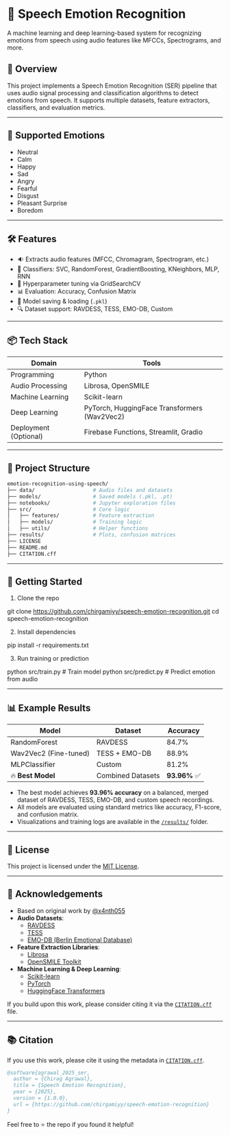 # 🎤 Speech Emotion Recognition

A machine learning and deep learning-based system for recognizing emotions from speech using audio features like MFCCs, Spectrograms, and more.

## 📌 Overview

This project implements a Speech Emotion Recognition (SER) pipeline that uses audio signal processing and classification algorithms to detect emotions from speech. It supports multiple datasets, feature extractors, classifiers, and evaluation metrics.

---

## 🧠 Supported Emotions

- Neutral
- Calm
- Happy
- Sad
- Angry
- Fearful
- Disgust
- Pleasant Surprise
- Boredom

---

## 🛠️ Features

- 🔉 Extracts audio features (MFCC, Chromagram, Spectrogram, etc.)
- 🤖 Classifiers: SVC, RandomForest, GradientBoosting, KNeighbors, MLP, RNN
- 🧪 Hyperparameter tuning via GridSearchCV
- 📊 Evaluation: Accuracy, Confusion Matrix
- 💾 Model saving & loading (`.pkl`)
- 🔍 Dataset support: RAVDESS, TESS, EMO-DB, Custom

---

## 📦 Tech Stack

| Domain | Tools |
|--------|-------|
| Programming | Python |
| Audio Processing | Librosa, OpenSMILE |
| Machine Learning | Scikit-learn |
| Deep Learning | PyTorch, HuggingFace Transformers (Wav2Vec2) |
| Deployment (Optional) | Firebase Functions, Streamlit, Gradio |

---

## 📁 Project Structure

```bash
emotion-recognition-using-speech/
├── data/                   # Audio files and datasets
├── models/                 # Saved models (.pkl, .pt)
├── notebooks/              # Jupyter exploration files
├── src/                    # Core logic
│   ├── features/           # Feature extraction
│   ├── models/             # Training logic
│   ├── utils/              # Helper functions
├── results/                # Plots, confusion matrices
├── LICENSE
├── README.md
├── CITATION.cff
```

---

## 🚀 Getting Started

1. Clone the repo

git clone https://github.com/chirgamiyy/speech-emotion-recognition.git
cd speech-emotion-recognition

2. Install dependencies
   
pip install -r requirements.txt

3. Run training or prediction
   
python src/train.py        # Train model
python src/predict.py      # Predict emotion from audio

---

## 📊 Example Results

| Model                 | Dataset              | Accuracy |
|----------------------|----------------------|----------|
| RandomForest          | RAVDESS              | 84.7%    |
| Wav2Vec2 (Fine-tuned) | TESS + EMO-DB        | 88.9%    |
| MLPClassifier         | Custom               | 81.2%    |
| 🔥 **Best Model**     | Combined Datasets    | **93.96%** ✅ |

- The best model achieves **93.96% accuracy** on a balanced, merged dataset of RAVDESS, TESS, EMO-DB, and custom speech recordings.
- All models are evaluated using standard metrics like accuracy, F1-score, and confusion matrix.
- Visualizations and training logs are available in the [`/results/`](./results/) folder.

---

## 📜 License

This project is licensed under the [MIT License](./LICENSE).

---

## 🙌 Acknowledgements

- Based on original work by [@x4nth055](https://github.com/x4nth055/emotion-recognition-using-speech)
- **Audio Datasets**:
  - [RAVDESS](https://zenodo.org/record/1188976)
  - [TESS](https://tspace.library.utoronto.ca/handle/1807/24487)
  - [EMO-DB (Berlin Emotional Database)](http://emodb.bilderbar.info/)
- **Feature Extraction Libraries**:
  - [Librosa](https://librosa.org/)
  - [OpenSMILE Toolkit](https://audeering.github.io/opensmile/)
- **Machine Learning & Deep Learning**:
  - [Scikit-learn](https://scikit-learn.org/)
  - [PyTorch](https://pytorch.org/)
  - [HuggingFace Transformers](https://huggingface.co/)

If you build upon this work, please consider citing it via the [`CITATION.cff`](./CITATION.cff) file.

---

## 📚 Citation

If you use this work, please cite it using the metadata in [`CITATION.cff`](./CITATION.cff).

```bibtex
@software{agrawal_2025_ser,
  author = {Chirag Agrawal},
  title = {Speech Emotion Recognition},
  year = {2025},
  version = {1.0.0},
  url = {https://github.com/chirgamiyy/speech-emotion-recognition}
}
```
Feel free to ⭐ the repo if you found it helpful!
